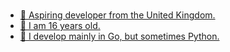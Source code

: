 <h1 align="center">
<a href="https://github.com/mt6x/mt6x/standard.gif" alt="MT6X">
</h1>

- 🌱 Aspiring developer from the United Kingdom.
- 🌱 I am 16 years old.
- 🌱 I develop mainly in Go, but sometimes Python.
